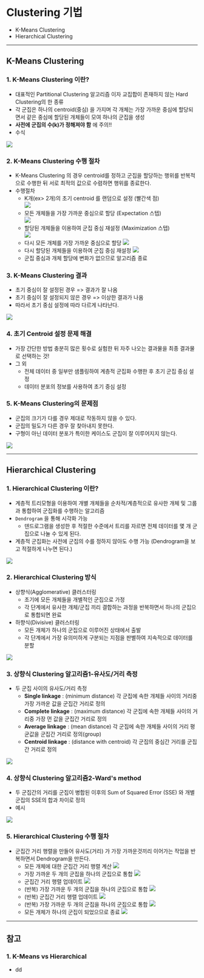 # Clustering 기법
  - K-Means Clustering
  - Hierarchical Clustering

---

## K-Means Clustering
  ### 1. K-Means Clustering 이란?
  - 대표적인 Partitional Clustering 알고리즘 이자 교집합이 존재하지 않는 Hard Clustering의 한 종류
  - 각 군집은 하나의 centroid(중심) 을 가지며 각 개체는 가장 가까운 중심에 할당되면서 같은 중심에 할당된 개체들이 모여 하나의 군집을 생성
  - __사전에 군집의 수(k)가 정해져야 함__ 에 주의!!
  - 수식

  ![](https://github.com/Lee-KyungSeok/MultivariateDataAnalysis-Study/blob/master/Clustering2/picture/kmeans.png)

  ### 2. K-Means Clustering 수행 절차
  - K-Means Clustering 의 경우 centroid를 정하고 군집을 할당하는 행위를 반복적으로 수행한 뒤 서로 최적의 값으로 수렴하면 행위를 종료한다.
  - 수행절차
    - K개(ex> 2개)의 초기 centroid 를 랜덤으로 설정 (빨간색 점)</br>
  ![](https://github.com/Lee-KyungSeok/MultivariateDataAnalysis-Study/blob/master/Clustering2/picture/kmeans2.png)
    - 모든 개체들을 가장 가까운 중심으로 할당 (Expectation 스텝)</br>
  ![](https://github.com/Lee-KyungSeok/MultivariateDataAnalysis-Study/blob/master/Clustering2/picture/kmeans3.png)
    - 할당된 개체들을 이용하여 군집 중심 재설정 (Maximization 스텝)</br>
  ![](https://github.com/Lee-KyungSeok/MultivariateDataAnalysis-Study/blob/master/Clustering2/picture/kmeans4.png)</br>
    - 다시 모든 개체를 가장 가까운 중심으로 할당
  ![](https://github.com/Lee-KyungSeok/MultivariateDataAnalysis-Study/blob/master/Clustering2/picture/kmeans5.png)</br>
    - 다시 할당된 개체들을 이용하여 군집 중심 재설정
  ![](https://github.com/Lee-KyungSeok/MultivariateDataAnalysis-Study/blob/master/Clustering2/picture/kmeans6.png)</br>
    - 군집 중심과 개체 할당에 변화가 없으므로 알고리즘 종료

  ### 3. K-Means Clustering 결과
  - 초기 중심이 잘 설정된 경우 => 결과가 잘 나옴
  - 초기 중심이 잘 설정되지 않은 경우 => 이상한 결과가 나옴
  - 따라서 초기 중심 설정에 따라 다르게 나타난다.

  ![](https://github.com/Lee-KyungSeok/MultivariateDataAnalysis-Study/blob/master/Clustering2/picture/kmeans7.png)

  ### 4. 초기 Centroid 설정 문제 해결
  - 가장 간단한 방법 충분히 많은 횟수로 실험한 뒤 자주 나오는 결과물을 최종 결과물로 선택하는 것!
  - 그 외
    - 전체 데이터 중 일부만 샘플링하여 계층적 군집화 수행한 후 초기 군집 중심 설정
    - 데이터 분포의 정보를 사용하여 초기 중심 설정

  ### 5. K-Means Clustering의 문제점
  - 군집의 크기가 다를 경우 제대로 작동하지 않을 수 있다.
  - 군집의 밀도가 다른 경우 잘 찾아내지 못한다.
  - 구형이 아닌 데이터 분포가 특이한 케이스도 군집이 잘 이루어지지 않는다.

  ![](https://github.com/Lee-KyungSeok/MultivariateDataAnalysis-Study/blob/master/Clustering2/picture/kmeans8.png)

---

## Hierarchical Clustering
  ### 1. Hierarchical Clustering 이란?
  - 계층적 트리모형을 이용하여 개별 개체들을 순차적/계층적으로 유사한 개체 및 그룹과 통합하여 군집화를 수행하는 알고리즘
  - `Dendrogram` 을 통해 시각화 가능
    - 덴드로그램을 생성한 후 적절한 수준에서 트리를 자르면 전체 데이터를 몇 개 군집으로 나눌 수 있게 된다.
  - 계층적 군집화는 사전에 군집의 수를 정하지 않아도 수행 가능 (Dendrogram을 보고 적절하게 나누면 된다.)

  ![](https://github.com/Lee-KyungSeok/MultivariateDataAnalysis-Study/blob/master/Clustering2/picture/hierarchical.png)

  ### 2. Hierarchical Clustering 방식
  - 상향식(Agglomerative) 클러스터링
    - 초기에 모든 개체들을 개별적인 군집으로 가정
    - 각 단계에서 유사한 개체/군집 끼리 결합하는 과정을 반복하면서 하나의 군집으로 통합되면 완료
  - 하향식(Divisive) 클러스터링
    - 모든 개체가 하나의 군집으로 이루어진 상태에서 출발
    - 각 단계에서 가장 유의미하게 구분되는 지점을 판별하여 지속적으로 데이터를 분할

  ![](https://github.com/Lee-KyungSeok/MultivariateDataAnalysis-Study/blob/master/Clustering2/picture/hierarchical2.png)

  ### 3. 상향식 Clustering 알고리즘1-유사도/거리 측정
  - 두 군집 사이의 유사도/거리 측정
    - __Single linkage__ : (minimum distance) 각 군집에 속한 개체들 사이의 거리중 가장 가까운 값을 군집간 거리로 정의
    - __Complete linkage__ : (maximum distance) 각 군집에 속한 개체들 사이의 거리중 가장 먼 값을 군집간 거리로 정의
    - __Average linkage__ : (mean distance) 각 군집에 속한 개체들 사이의 거리 평균값을 군집간 거리로 정의(group)
    - __Centroid linkage__ : (distance with centroid) 각 군집의 중심간 거리를 군집간 거리로 정의

  ![](https://github.com/Lee-KyungSeok/MultivariateDataAnalysis-Study/blob/master/Clustering2/picture/hierarchical3.png)

  ### 4. 상향식 Clustering 알고리즘2-Ward's method
  - 두 군집간의 거리를 군집이 병합된 이후의 Sum of Squared Error (SSE) 와 개별 군집의 SSE의 합과 차이로 정의
  - 예시

  ![](https://github.com/Lee-KyungSeok/MultivariateDataAnalysis-Study/blob/master/Clustering2/picture/hierarchical4.png)

  ### 5. Hierarchical Clustering 수행 절차
  - 군집간 거리 행렬을 만들어 유사도(거리) 가 가장 가까운것끼리 이어가는 작업을 반복하면서 Dendrogram을 만든다.
    - 모든 개체에 대한 군집간 거리 행렬 계산
    ![](https://github.com/Lee-KyungSeok/MultivariateDataAnalysis-Study/blob/master/Clustering2/picture/hierarchical5.png)
    - 가장 가까운 두 개의 군집을 하나의 군집으로 통합
    ![](https://github.com/Lee-KyungSeok/MultivariateDataAnalysis-Study/blob/master/Clustering2/picture/hierarchical6.png)
    - 군집간 거리 행렬 업데이트
    ![](https://github.com/Lee-KyungSeok/MultivariateDataAnalysis-Study/blob/master/Clustering2/picture/hierarchical7.png)
    - (반복) 가장 가까운 두 개의 군집을 하나의 군집으로 통합
    ![](https://github.com/Lee-KyungSeok/MultivariateDataAnalysis-Study/blob/master/Clustering2/picture/hierarchical8.png)
    - (반복) 군집간 거리 행렬 업데이트
    ![](https://github.com/Lee-KyungSeok/MultivariateDataAnalysis-Study/blob/master/Clustering2/picture/hierarchical9.png)
    - (반복) 가장 가까운 두 개의 군집을 하나의 군집으로 통합
    ![](https://github.com/Lee-KyungSeok/MultivariateDataAnalysis-Study/blob/master/Clustering2/picture/hierarchical10.png)
    - 모든 개체가 하나의 군집이 되었으므로 종료
    ![](https://github.com/Lee-KyungSeok/MultivariateDataAnalysis-Study/blob/master/Clustering2/picture/hierarchical11.png)

---

## 참고
  ### 1. K-Means vs Hierarchical
  - dd
